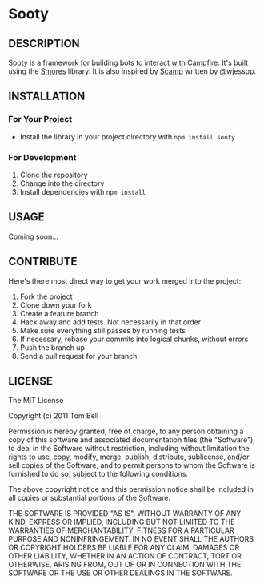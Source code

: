 # Sooty

## DESCRIPTION

Sooty is a framework for building bots to interact with
[Campfire](http://campfirenow.com). It's built using the
[Smores](https://github.com/tombell/smores) library. It is also inspired by
[Scamp](https://github.com/wjessop/Scamp) written by @wjessop.

## INSTALLATION

### For Your Project

* Install the library in your project directory with `npm install sooty`

### For Development

1. Clone the repository
2. Change into the directory
3. Install dependencies with `npm install`

## USAGE

Coming soon...

## CONTRIBUTE

Here's there most direct way to get your work merged into the project:

1. Fork the project
2. Clone down your fork
3. Create a feature branch
4. Hack away and add tests. Not necessarily in that order
5. Make sure everything still passes by running tests
6. If necessary, rebase your commits into logical chunks, without errors
7. Push the branch up
8. Send a pull request for your branch

## LICENSE

The MIT License

Copyright (c) 2011 Tom Bell

Permission is hereby granted, free of charge, to any person obtaining a copy of this software and associated documentation files (the "Software"), to deal in the Software without restriction, including without limitation the rights to use, copy, modify, merge, publish, distribute, sublicense, and/or sell copies of the Software, and to permit persons to whom the Software is furnished to do so, subject to the following conditions:

The above copyright notice and this permission notice shall be included in all copies or substantial portions of the Software.

THE SOFTWARE IS PROVIDED "AS IS", WITHOUT WARRANTY OF ANY KIND, EXPRESS OR IMPLIED, INCLUDING BUT NOT LIMITED TO THE WARRANTIES OF MERCHANTABILITY, FITNESS FOR A PARTICULAR PURPOSE AND NONINFRINGEMENT. IN NO EVENT SHALL THE AUTHORS OR COPYRIGHT HOLDERS BE LIABLE FOR ANY CLAIM, DAMAGES OR OTHER LIABILITY, WHETHER IN AN ACTION OF CONTRACT, TORT OR OTHERWISE, ARISING FROM, OUT OF OR IN CONNECTION WITH THE SOFTWARE OR THE USE OR OTHER DEALINGS IN THE SOFTWARE.

